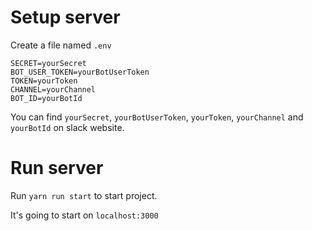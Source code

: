# Setup server

Create a file named `.env`

```
SECRET=yourSecret
BOT_USER_TOKEN=yourBotUserToken
TOKEN=yourToken
CHANNEL=yourChannel
BOT_ID=yourBotId
```

You can find `yourSecret`, `yourBotUserToken`, `yourToken`, `yourChannel` and `yourBotId` on slack website.

# Run server

Run `yarn run start` to start project.

It's going to start on `localhost:3000`
